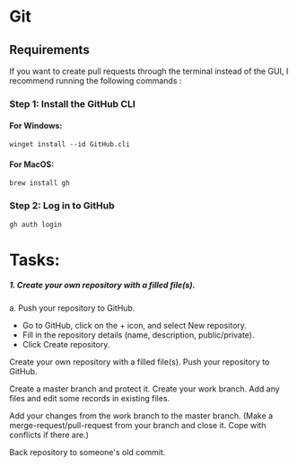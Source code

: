 # Git 

## Requirements
If you want to create pull requests through the terminal instead of the GUI, I recommend running the following commands :

### Step 1: Install the GitHub CLI

#### For Windows:
```
winget install --id GitHub.cli
```
#### For MacOS:
```
brew install gh
```
### Step 2: Log in to GitHub
```
gh auth login
```

# Tasks: 
##### 1. Create your own repository with a filled file(s).
  a. Push your repository to GitHub.

- Go to GitHub, click on the + icon, and select New repository.
- Fill in the repository details (name, description, public/private).
- Click Create repository.
    






Create your own repository with a filled file(s).
Push your repository to GitHub.

Create a master branch and protect it.
Create your work branch. 
Add any files and edit some records in existing files.

Add your changes from the work branch to the master branch. 
(Make a merge-request/pull-request from your branch and close it. Cope with conflicts if there are.)

Back repository to someone's old commit. 
